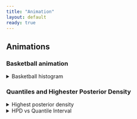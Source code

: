 ```yaml
---
title: "Animation"
layout: default
ready: true
---
```


## Animations



### Basketball animation
<details>
<summary>Basketball histogram</summary>
<img src="/web/info/gifs/bball.gif">
</details>

### Quantiles and Highester Posterior Density 

<details>
<summary>Highest posterior density </summary>
<img src="/web/info/gifs/beta_hpd.gif" style="width:600px; height: auto;">
</details>

<details>
<summary>HPD vs Quantile Interval </summary>
<img src="/web/info/gifs/hpd_v_quantile.gif" style="width: 600px; height: auto;">
</details>

<!-- ### Monte Carlo Sampling (10/26) -->

<!-- <details> -->
<!-- <summary>Monte Carlo Estimates of Probabilities</summary> -->
<!-- <div class="row"> -->
<!--   <div class="column"> -->
<!--     <img src="/web/info/gifs/cdf_z_zero.gif" style="width:450px; height: auto;"> -->
<!--   </div> -->
<!--   <div class="column"> -->
<!--     <img src="/web/info/gifs/cdf_z_95.gif" style="width:450px; height: auto;"> -->
<!--   </div> -->
<!-- </div> -->
<!-- </details> -->

<!-- <details> -->
<!-- <summary>Inversion Sampling</summary> -->
<!-- <img src="/web/info/gifs/inversion.gif" style="width: 600px; height: auto;"> -->
<!-- </details> -->

<!-- <details> -->
<!-- <summary>Rejection Sampling </summary> -->
<!-- <div class="row"> -->
<!--   <div class="column"> -->
<!--     <img src="/web/info/gifs/rs_gif-1.gif" style="width:300px; height: auto;"> -->
<!--   </div> -->
<!--   <div class="column"> -->
<!--     <img src="/web/info/gifs/rs_gif2-1.gif" style="width:300px; height: auto;"> -->
<!--   </div> -->
<!--   <div class="column"> -->
<!--     <img src="/web/info/gifs/rs_gif3-1.gif" style="width:300px; height: auto;"> -->
<!--   </div> -->
<!-- </div> -->
<!-- </details> -->

<!-- ### Markov Chain Monte Carlo (11/16) -->

<!-- <details> -->
<!-- <summary>Independence Sampling </summary> -->
<!-- <img src="/web/info/gifs/indep_side_by_side-1.gif" style="width: 800px; height: auto;"> -->
<!-- </details> -->


<!-- <details> -->
<!-- <summary>Metropolis-Hastings</summary> -->
<!-- <div class="row"> -->
<!--   <div class="column"> -->
<!--     <img src="/web/info/gifs/metrop_example-1.gif" style="width:450px; height: auto;"> -->
<!--   </div> -->
<!--   <div class="column"> -->
<!--     <img src="/web/info/gifs/metrop_example2-1.gif" style="width:450px; height: auto;"> -->
<!--   </div> -->
<!-- </div> -->
<!-- </details> -->

<!-- <details> -->
<!-- <summary>Metropolis-Hastings (small jump)</summary> -->
<!-- <img src="/web/info/gifs/metrop_side_by_side_05-1.gif" style="width: 800px; height: auto;"> -->
<!-- </details> -->
<!-- <details> -->
<!-- <summary>Metropolis-Hastings (large jump) </summary> -->
<!-- <img src="/web/info/gifs/metrop_side_by_side_2-1.gif" style="width: 800px; height: auto;"> -->
<!-- </details> -->

<!-- ### Markov Chain Monte Carlo (11/22) -->

<!-- <details> -->
<!-- <summary>Bivariate, two chains, large jump</summary> -->
<!-- <img src="/web/info/gifs/midge_ani2-1.gif" style="width: 800px; height: auto;"> -->
<!-- </details> -->
<!-- <details> -->
<!-- <summary>Bivariate, two chains, small jump </summary> -->
<!-- <img src="/web/info/gifs/midge_ani2-1.gif" style="width: 800px; height: auto;"> -->
<!-- </details> -->


<!-- <details> -->
<!-- <summary>Gibbs Sampling Midge Fly</summary> -->
<!--   <img src="/web/info/gifs/gibbs-1.gif" style="width:550px; height: auto;"> -->
<!-- </details> -->
<!-- <summary> -->

<!-- <details> -->
<!-- <summary>Gibbs Sampling Bivariate Normal</summary> -->
<!-- <div class="row"> -->
<!--   <img src="/web/info/gifs/normal_samples_01-1.gif" style="width:550px; height: auto;"> -->
<!-- </div> -->
<!-- <div class="row"> -->
<!--   <img src="/web/info/gifs/normal_samples_05-1.gif" style="width:550px; height: auto;"> -->
<!-- </div> -->
<!-- <div class="row"> -->
<!--   <img src="/web/info/gifs/normal_samples_09-1.gif" style="width:550px; height: auto;"> -->
<!-- </div> -->
<!-- </details> -->


